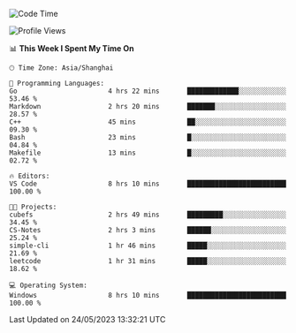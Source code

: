 <!--START_SECTION:waka-->
![Code Time](http://img.shields.io/badge/Code%20Time-937%20hrs%208%20mins-blue)

![Profile Views](http://img.shields.io/badge/Profile%20Views-0-blue)

📊 **This Week I Spent My Time On** 

```text
🕑︎ Time Zone: Asia/Shanghai

💬 Programming Languages: 
Go                       4 hrs 22 mins       █████████████░░░░░░░░░░░░   53.46 % 
Markdown                 2 hrs 20 mins       ███████░░░░░░░░░░░░░░░░░░   28.57 % 
C++                      45 mins             ██░░░░░░░░░░░░░░░░░░░░░░░   09.30 % 
Bash                     23 mins             █░░░░░░░░░░░░░░░░░░░░░░░░   04.84 % 
Makefile                 13 mins             █░░░░░░░░░░░░░░░░░░░░░░░░   02.72 % 

🔥 Editors: 
VS Code                  8 hrs 10 mins       █████████████████████████   100.00 % 

🐱‍💻 Projects: 
cubefs                   2 hrs 49 mins       █████████░░░░░░░░░░░░░░░░   34.45 % 
CS-Notes                 2 hrs 3 mins        ██████░░░░░░░░░░░░░░░░░░░   25.24 % 
simple-cli               1 hr 46 mins        █████░░░░░░░░░░░░░░░░░░░░   21.69 % 
leetcode                 1 hr 31 mins        █████░░░░░░░░░░░░░░░░░░░░   18.62 % 

💻 Operating System: 
Windows                  8 hrs 10 mins       █████████████████████████   100.00 % 
```


 Last Updated on 24/05/2023 13:32:21 UTC
<!--END_SECTION:waka-->